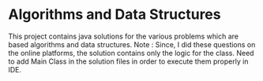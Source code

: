 # Algorithms and Data Structures
This project contains java solutions for the various problems which are based algorithms and data structures.
Note : Since, I did these questions on the online platforms, the solution contains only the logic for the class.
Need to add Main Class in the solution files in order to execute them properly in IDE.
